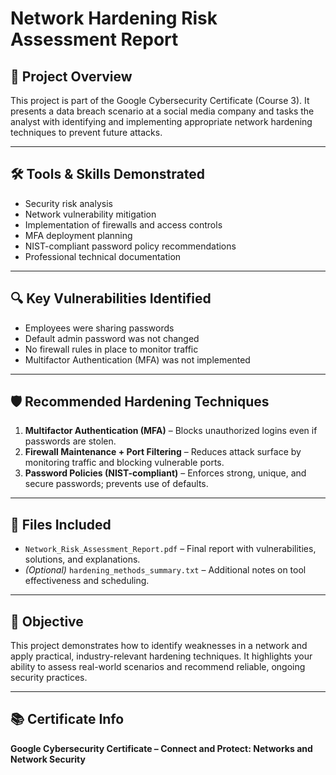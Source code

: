 # Network Hardening Risk Assessment Report

## 📌 Project Overview
This project is part of the Google Cybersecurity Certificate (Course 3). It presents a data breach scenario at a social media company and tasks the analyst with identifying and implementing appropriate network hardening techniques to prevent future attacks.

---

## 🛠️ Tools & Skills Demonstrated
- Security risk analysis
- Network vulnerability mitigation
- Implementation of firewalls and access controls
- MFA deployment planning
- NIST-compliant password policy recommendations
- Professional technical documentation

---

## 🔍 Key Vulnerabilities Identified
- Employees were sharing passwords
- Default admin password was not changed
- No firewall rules in place to monitor traffic
- Multifactor Authentication (MFA) was not implemented

---

## 🛡️ Recommended Hardening Techniques
1. **Multifactor Authentication (MFA)** – Blocks unauthorized logins even if passwords are stolen.
2. **Firewall Maintenance + Port Filtering** – Reduces attack surface by monitoring traffic and blocking vulnerable ports.
3. **Password Policies (NIST-compliant)** – Enforces strong, unique, and secure passwords; prevents use of defaults.

---

## 🧾 Files Included
- `Network_Risk_Assessment_Report.pdf` – Final report with vulnerabilities, solutions, and explanations.
- *(Optional)* `hardening_methods_summary.txt` – Additional notes on tool effectiveness and scheduling.

---

## 🎯 Objective
This project demonstrates how to identify weaknesses in a network and apply practical, industry-relevant hardening techniques. It highlights your ability to assess real-world scenarios and recommend reliable, ongoing security practices.

---

## 📚 Certificate Info
**Google Cybersecurity Certificate – Connect and Protect: Networks and Network Security**
